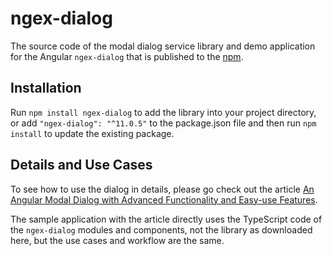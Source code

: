 # ngex-dialog

The source code of the modal dialog service library and demo application for the Angular `ngex-dialog` that is published to the [npm](https://www.npmjs.com/package/ngex-dialog). 

## Installation

Run `npm install ngex-dialog` to add the library into your project directory, or add `"ngex-dialog": "^11.0.5"` to the package.json file and then run `npm install` to update the existing package.

## Details and Use Cases

To see how to use the dialog in details, please go check out the article [An Angular Modal Dialog with Advanced Functionality and Easy-use Features](https://www.codeproject.com/Articles/1179258/An-Angular-Modal-Dialog-with-Advanced-Functionalit).

The sample application with the article directly uses the TypeScript code of the `ngex-dialog` modules and components, not the library as downloaded here, but the use cases and workflow are the same.

